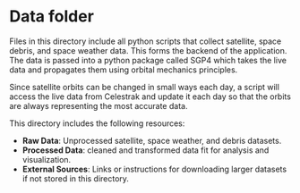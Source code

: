# Data folder

Files in this directory include all python scripts that collect satellite, space debris, and space weather data. 
This forms the backend of the application. The data is passed into a python package called SGP4 which takes the 
live data and propagates them using orbital mechanics principles. 

Since satellite orbits can be changed in small ways each day, a script will access the live data from Celestrak and 
update it each day so that the orbits are always representing the most accurate data.

This directory includes the following resources:
- **Raw Data**: Unprocessed satellite, space weather, and debris datasets.
- **Processed Data**: cleaned and transformed data fit for analysis and visualization.
- **External Sources**: Links or instructions for downloading larger datasets if not stored in this directory.

